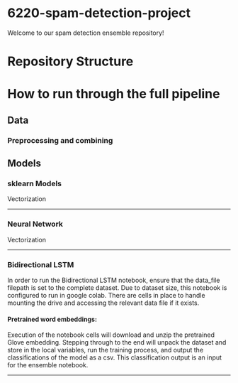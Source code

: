 # 6220-spam-detection-project
Welcome to our spam detection ensemble repository! 

# Repository Structure

# How to run through the full pipeline

  ## Data

  ### Preprocessing and combining

  ## Models

  ### sklearn Models
  Vectorization
  
  ---

  ### Neural Network
  Vectorization
  
  ---

  ### Bidirectional LSTM
  In order to run the Bidirectional LSTM notebook, ensure that the data_file filepath is set to the complete dataset. 
Due to dataset size, this notebook is configured to run in google colab. There are cells in place to handle mounting the drive and accessing the relevant data file if it exists.

  #### Pretrained word embeddings:
  Execution of the notebook cells will download and unzip the pretrained Glove embedding. 
Stepping through to the end will unpack the dataset and store in the local variables, run the training process, and output the classifications of the model as a csv. 
This classification output is an input for the ensemble notebook.
  
  ---

